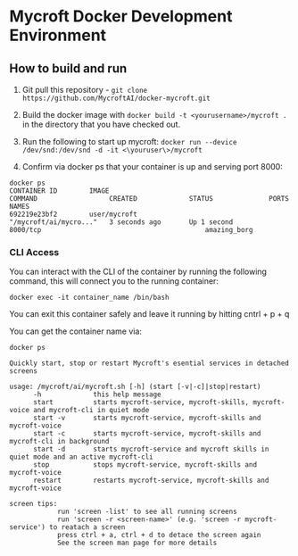 # Mycroft Docker Development Environment

## How to build and run

1. Git pull this repository - ```git clone https://github.com/MycroftAI/docker-mycroft.git```

2. Build the docker image with 
   ```docker build -t <yourusername>/mycroft .``` in the directory that you have checked out.
   
3. Run the following to start up mycroft:
   ```docker run --device /dev/snd:/dev/snd -d -it <\youruser\>/mycroft```

4. Confirm via docker ps that your container is up and serving port 8000:


```
docker ps
CONTAINER ID        IMAGE                                                COMMAND                  CREATED             STATUS              PORTS                                            NAMES
692219e23bf2        user/mycroft                                    "/mycroft/ai/mycro..."   3 seconds ago       Up 1 second         8000/tcp                                         amazing_borg
```

### CLI Access
You can interact with the CLI of the container by running the following command, this will connect you to the running container:

```
docker exec -it container_name /bin/bash
```

You can exit this container safely and leave it running by hitting cntrl + p + q


You can get the container name via:

```
docker ps
```



```
Quickly start, stop or restart Mycroft's esential services in detached screens

usage: /mycroft/ai/mycroft.sh [-h] (start [-v|-c]|stop|restart)
      -h             this help message
      start          starts mycroft-service, mycroft-skills, mycroft-voice and mycroft-cli in quiet mode
      start -v       starts mycroft-service, mycroft-skills and mycroft-voice
      start -c       starts mycroft-service, mycroft-skills and mycroft-cli in background
      start -d       starts mycroft-service and mycroft skills in quiet mode and an active mycroft-cli
      stop           stops mycroft-service, mycroft-skills and mycroft-voice
      restart        restarts mycroft-service, mycroft-skills and mycroft-voice

screen tips:
            run 'screen -list' to see all running screens
            run 'screen -r <screen-name>' (e.g. 'screen -r mycroft-service') to reatach a screen
            press ctrl + a, ctrl + d to detace the screen again
            See the screen man page for more details
```

